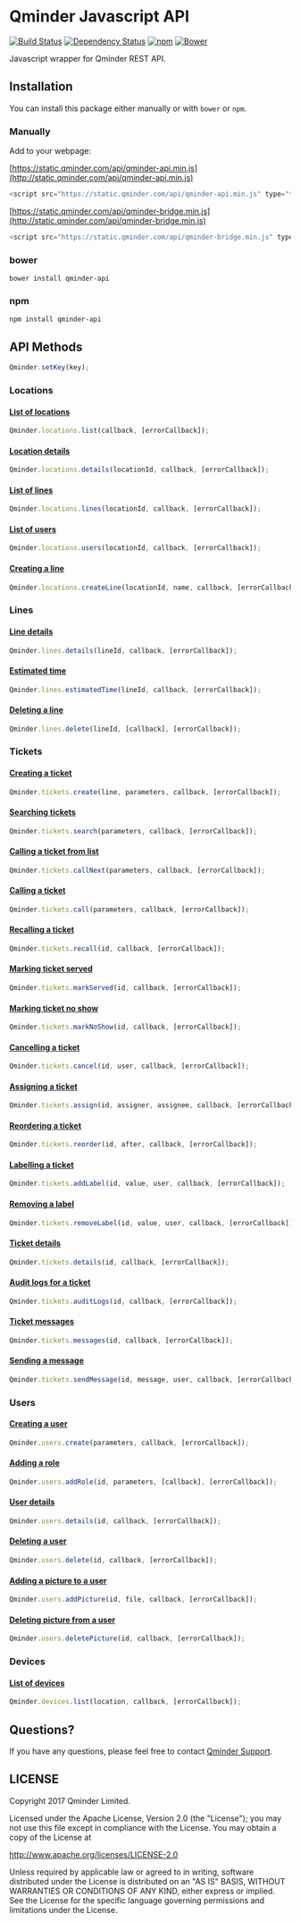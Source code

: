 # Qminder Javascript API
[![Build Status](https://travis-ci.org/Qminder/javascript-api.svg?branch=master)](https://travis-ci.org/Qminder/javascript-api) [![Dependency Status](https://gemnasium.com/Qminder/qminder-api.svg)](https://gemnasium.com/Qminder/qminder-api)
[![npm](https://img.shields.io/npm/v/qminder-api.svg)](https://www.npmjs.com/package/qminder-api)
[![Bower](https://img.shields.io/bower/v/qminder-api.svg)](http://bower.io/search/?q=qminder-api)

Javascript wrapper for Qminder REST API.

## Installation

You can install this package either manually or with `bower` or `npm`.

### Manually

Add to your webpage:

[https://static.qminder.com/api/qminder-api.min.js](http://static.qminder.com/api/qminder-api.min.js)
```js
<script src="https://static.qminder.com/api/qminder-api.min.js" type="text/javascript"></script>
```

[https://static.qminder.com/api/qminder-bridge.min.js](http://static.qminder.com/api/qminder-bridge.min.js)
```js
<script src="https://static.qminder.com/api/qminder-bridge.min.js" type="text/javascript"></script>
```

### bower

```shell
bower install qminder-api
```

### npm

```shell
npm install qminder-api
```

## API Methods

```js
Qminder.setKey(key);
```

### Locations

#### [List of locations](https://www.qminder.com/docs/api/locations/#list)
```js
Qminder.locations.list(callback, [errorCallback]);
```

#### [Location details](https://www.qminder.com/docs/api/locations/#details)
```js
Qminder.locations.details(locationId, callback, [errorCallback]);
```

#### [List of lines](https://www.qminder.com/docs/api/locations/#lines)
```js
Qminder.locations.lines(locationId, callback, [errorCallback]);
```

#### [List of users](https://www.qminder.com/docs/api/locations/#users)
```js
Qminder.locations.users(locationId, callback, [errorCallback]);
```

#### [Creating a line](https://www.qminder.com/docs/api/locations/#newline)
```js
Qminder.locations.createLine(locationId, name, callback, [errorCallback]);
```

### Lines

#### [Line details](https://www.qminder.com/docs/api/lines/#details)
```js
Qminder.lines.details(lineId, callback, [errorCallback]);
```

#### [Estimated time](https://www.qminder.com/docs/api/lines/#estimated-time-of-service)
```js
Qminder.lines.estimatedTime(lineId, callback, [errorCallback]);
```

#### [Deleting a line](https://www.qminder.com/docs/api/lines/#deleting)
```js
Qminder.lines.delete(lineId, [callback], [errorCallback]);
```


### Tickets

#### [Creating a ticket](https://www.qminder.com/docs/api/tickets/#creating)
```js
Qminder.tickets.create(line, parameters, callback, [errorCallback]);
```

#### [Searching tickets](https://www.qminder.com/docs/api/tickets/#search)
```js
Qminder.tickets.search(parameters, callback, [errorCallback]);
```

#### [Calling a ticket from list](https://www.qminder.com/docs/api/tickets/#calling-from-list)
```js
Qminder.tickets.callNext(parameters, callback, [errorCallback]);
```

#### [Calling a ticket](https://www.qminder.com/docs/api/tickets/#calling)
```js
Qminder.tickets.call(parameters, callback, [errorCallback]);
```

#### [Recalling a ticket](https://www.qminder.com/docs/api/tickets/#recalling)
```js
Qminder.tickets.recall(id, callback, [errorCallback]);
```

#### [Marking ticket served](https://www.qminder.com/docs/api/tickets/#marking-served)
```js
Qminder.tickets.markServed(id, callback, [errorCallback]);
```

#### [Marking ticket no show](https://www.qminder.com/docs/api/tickets/#marking-noshow)
```js
Qminder.tickets.markNoShow(id, callback, [errorCallback]);
```

#### [Cancelling a ticket](https://www.qminder.com/docs/api/tickets/#cancelling)
```js
Qminder.tickets.cancel(id, user, callback, [errorCallback]);
```

#### [Assigning a ticket](https://www.qminder.com/docs/api/tickets/#assigning)
```js
Qminder.tickets.assign(id, assigner, assignee, callback, [errorCallback]);
```

#### [Reordering a ticket](https://www.qminder.com/docs/api/tickets/#reordering)
```js
Qminder.tickets.reorder(id, after, callback, [errorCallback]);
```

#### [Labelling a ticket](https://www.qminder.com/docs/api/tickets/#labelling)
```js
Qminder.tickets.addLabel(id, value, user, callback, [errorCallback]);
```

#### [Removing a label](https://www.qminder.com/docs/api/tickets/#removing-label)
```js
Qminder.tickets.removeLabel(id, value, user, callback, [errorCallback]);
```

#### [Ticket details](https://www.qminder.com/docs/api/tickets/#details)
```js
Qminder.tickets.details(id, callback, [errorCallback]);
```

#### [Audit logs for a ticket](https://www.qminder.com/docs/api/tickets/#auditlogs)
```js
Qminder.tickets.auditLogs(id, callback, [errorCallback]);
```

#### [Ticket messages](https://www.qminder.com/docs/api/tickets/#messages)
```js
Qminder.tickets.messages(id, callback, [errorCallback]);
```

#### [Sending a message](https://www.qminder.com/docs/api/tickets/#sendingsms)
```js
Qminder.tickets.sendMessage(id, message, user, callback, [errorCallback]);
```

### Users

#### [Creating a user](https://www.qminder.com/docs/api/users/#creating)
```js
Qminder.users.create(parameters, callback, [errorCallback]);
```

#### [Adding a role](https://www.qminder.com/docs/api/users/#adding-role)
```js
Qminder.users.addRole(id, parameters, [callback], [errorCallback]);
```

#### [User details](http://www.qminder.com/docs/api/users/#details)
```js
Qminder.users.details(id, callback, [errorCallback]);
```

#### [Deleting a user](http://www.qminder.com/docs/api/users/#deleting)
```js
Qminder.users.delete(id, callback, [errorCallback]);
```

#### [Adding a picture to a user](http://www.qminder.com/docs/api/users/#pictureadding)
```js
Qminder.users.addPicture(id, file, callback, [errorCallback]);
```

#### [Deleting picture from a user](http://www.qminder.com/docs/api/users/#picturedeleting)
```js
Qminder.users.deletePicture(id, callback, [errorCallback]);
```

### Devices

#### [List of devices](https://www.qminder.com/docs/api/devices/)
```js
Qminder.devices.list(location, callback, [errorCallback]);
```

## Questions?

If you have any questions, please feel free to contact
[Qminder Support](mailto:support@qminderapp.com).


## LICENSE

Copyright 2017 Qminder Limited.

Licensed under the Apache License, Version 2.0 (the "License");
you may not use this file except in compliance with the License.
You may obtain a copy of the License at

<http://www.apache.org/licenses/LICENSE-2.0>

Unless required by applicable law or agreed to in writing, software
distributed under the License is distributed on an "AS IS" BASIS,
WITHOUT WARRANTIES OR CONDITIONS OF ANY KIND, either express or implied.
See the License for the specific language governing permissions and
limitations under the License.
